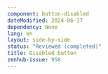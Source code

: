 ```yaml
---
component: button-disabled
dateModified: 2024-06-17
dependency: None
lang: en
layout: side-by-side
status: "Reviewed (completed)"
title: Disabled button
zenhub-issue: 958
---
```

